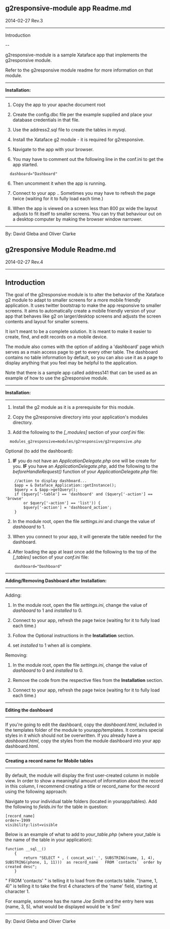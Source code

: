 **g2responsive-module app Readme.md**
---
2014-02-27 Rev.3

---

Introduction

--

g2responsive-module is a sample Xataface app that implements the g2responsive module.

Refer to the g2responsive module readme for more information on that module.

---

**Installation:**

---

1. Copy the app to your apache document root

2. Create the config.dbc file per the example supplied and place your database credentials in that file.

3. Use the address2.sql file to create the tables in mysql. 

3. Install the Xataface g2 module - it is required for g2responsive.

4. Navigate to the app with your browser.

5. You may have to comment out the following line in the conf.ini to get the app started.

  ```
    dashboard="Dashboard"
  ```
6. Then uncomment it when the app is running.

7. Connect to your app .. Sometimes you may have to refresh the page twice (waiting for it to fully load each time.)
8. When the app is viewed on a screen less than 800 px wide the layout adjusts to fit itself to smaller screens. You can try that behaviour out on a desktop computer by making the browser window narrower.

---

By: David Gleba and Oliver Clarke




**g2responsive Module Readme.md**
---
2014-02-27 Rev.4

---
Introduction
--
The goal of the g2responsive module is to alter the behavior of the Xataface g2 module to adapt to smaller screens for a more mobile friendly application. It uses twitter bootstrap to make the app responsive to smaller screens. It aims to automatically create a mobile friendly version of your app that behaves like g2 on larger/desktop screens and adjusts the screen contents and layout for smaller screens.

It isn't meant to be a complete solution. It is meant to make it easier to create, find, and edit records on a mobile device.

The module also comes with the option of adding a 'dashboard' page which serves as a main access page to get to every other table. The dashboard contains no table information by default, so you can also use it as a page to display anything that you feel may be helpful to the application.

Note that there is a sample app called address141 that can be used as an example of how to use the g2responsive module.

---

**Installation:**

---

1. Install the g2 module as it is a prerequisite for this module.

2. Copy the g2responsive directory into your application's modules directory.

2. Add the following to the *[_modules]* section of your *conf.ini* file:

```
  modules_g2responsive=modules/g2responsive/g2responsive.php
```

Optional (to add the dashboard):

1. **IF** you do not have an *ApplicationDelegate.php* one will be create for you. **IF** you have an *ApplicationDelegate.php*, add the following to the *beforeHandleRequest()* function of your *ApplicationDelegate.php* file:

```
    //action to display dashboard...
    $app = & Dataface_Application::getInstance();
    $query = & $app->getQuery();
    if ($query['-table'] == 'dashboard' and ($query['-action'] == 'browse'
        or $query['-action'] == 'list')) {
        $query['-action'] = 'dashboard_action';
    }
```

2. In the module root, open the file *settings.ini* and change the value of *dashboard* to 1.

3. When you connect to your app, it will generate the table needed for the dashboard.

4. After loading the app at least once add the following to the top of the *[_tables]* section of your *conf.ini* file:

```
    dashboard="Dashboard"
```

---

**Adding/Removing Dashboard after Installation:**

---

Adding:

1. In the module root, open the file *settings.ini*, change the value of *dashboard* to 1 and *installed* to 0.

2. Connect to your app, refresh the page twice (waiting for it to fully load each time.)

3. Follow the Optional instructions in the **Installation** section.
4. set *installed* to 1 when all is complete.

Removing:

1. In the module root, open the file *settings.ini*, change the value of *dashboard* to 0 and *installed* to 0.

2. Remove the code from the respective files from the **Installation** section.

3. Connect to your app, refresh the page twice (waiting for it to fully load each time.)

---

**Editing the dashboard**

---

If you're going to edit the dashboard, copy the *dashboard.html*, included in the templates folder of the module to yourapp/templates. It contains special styles in it which should not be overwritten. If you already have a *dashboard.html*, copy the styles from the module dashboard into your app dashboard.html.

---

**Creating a record name for Mobile tables**

---

By default, the module will display the first user-created column in mobile view. In order to show a meaningful amount of information about the record in this column, I recommend creating a title or record_name for the record using the following approach:

Navigate to your individual table folders (located in yourapp/tables). Add the following to *fields.ini* for the table in question:

```
[record_name]
order=-1999
visibility:list=visible
```

Below is an example of what to add to *your_table.php* (where your_table is the name of the table in your application):

```
function __sql__()
    {
        return "SELECT * , ( concat_ws('_', SUBSTRING(name, 1, 4), SUBSTRING(phone, 1, 11)))  as record_name   FROM `contacts`  order by created desc";
    }
```

" FROM 'contacts' " is telling it to load from the contacts table. "(name, 1, 4)" is telling it to take the first 4 characters of the 'name' field, starting at character 1.

For example, someone has the name *Joe Smith* and the entry here was (name, 3, 5), what would be displayed would be 'e Smi'

---

By: David Gleba and Oliver Clarke